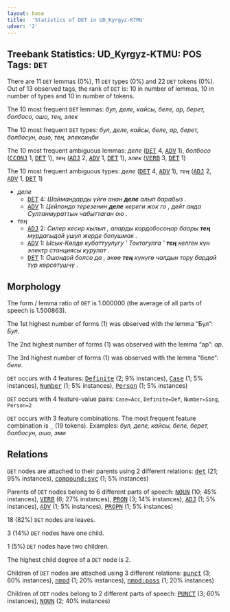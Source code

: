 ```yaml
---
layout: base
title:  'Statistics of DET in UD_Kyrgyz-KTMU'
udver: '2'
---
```


## Treebank Statistics: UD_Kyrgyz-KTMU: POS Tags: `DET`

There are 11 `DET` lemmas (0%), 11 `DET` types (0%) and 22 `DET` tokens (0%).
Out of 13 observed tags, the rank of `DET` is: 10 in number of lemmas, 10 in number of types and 10 in number of tokens.

The 10 most frequent `DET` lemmas: <em>бул, деле, кайсы, беле, ар, берет, болбосо, ошо, тең, элек</em>

The 10 most frequent `DET` types:  <em>бул, деле, кайсы, беле, ар, берет, болбосун, ошо, тең, элексиңби</em>

The 10 most frequent ambiguous lemmas: <em>деле</em> (<tt><a href="ky_ktmu-pos-DET.html">DET</a></tt> 4, <tt><a href="ky_ktmu-pos-ADV.html">ADV</a></tt> 1), <em>болбосо</em> (<tt><a href="ky_ktmu-pos-CCONJ.html">CCONJ</a></tt> 1, <tt><a href="ky_ktmu-pos-DET.html">DET</a></tt> 1), <em>тең</em> (<tt><a href="ky_ktmu-pos-ADJ.html">ADJ</a></tt> 2, <tt><a href="ky_ktmu-pos-ADV.html">ADV</a></tt> 1, <tt><a href="ky_ktmu-pos-DET.html">DET</a></tt> 1), <em>элек</em> (<tt><a href="ky_ktmu-pos-VERB.html">VERB</a></tt> 3, <tt><a href="ky_ktmu-pos-DET.html">DET</a></tt> 1)

The 10 most frequent ambiguous types:  <em>деле</em> (<tt><a href="ky_ktmu-pos-DET.html">DET</a></tt> 4, <tt><a href="ky_ktmu-pos-ADV.html">ADV</a></tt> 1), <em>тең</em> (<tt><a href="ky_ktmu-pos-ADJ.html">ADJ</a></tt> 2, <tt><a href="ky_ktmu-pos-ADV.html">ADV</a></tt> 1, <tt><a href="ky_ktmu-pos-DET.html">DET</a></tt> 1)


* <em>деле</em>
  * <tt><a href="ky_ktmu-pos-DET.html">DET</a></tt> 4: <em>Шаймандарды үйгө анан <b>деле</b> алып барабыз .</em>
  * <tt><a href="ky_ktmu-pos-ADV.html">ADV</a></tt> 1: <em>Цейлондо терезенин <b>деле</b> кереги жок го , дейт анда Султанмураттын чабыттаган ою .</em>
* <em>тең</em>
  * <tt><a href="ky_ktmu-pos-ADJ.html">ADJ</a></tt> 2: <em>Силер кесир кылып , аларды кордобосоңор баары <b>тең</b> мурдагыдай ушул жерде болушмак .</em>
  * <tt><a href="ky_ktmu-pos-ADV.html">ADV</a></tt> 1: <em>Ысык-Көлдө кубаттуулугу ' Токтогулга ' <b>тең</b> келген күн электр станциясы курулат .</em>
  * <tt><a href="ky_ktmu-pos-DET.html">DET</a></tt> 1: <em>Ошондой болсо да , экөө <b>тең</b> күнүгө чалдын тору бардай түр көрсөтүшчү .</em>

## Morphology

The form / lemma ratio of `DET` is 1.000000 (the average of all parts of speech is 1.500863).

The 1st highest number of forms (1) was observed with the lemma “Бул”: <em>Бул</em>.

The 2nd highest number of forms (1) was observed with the lemma “ар”: <em>ар</em>.

The 3rd highest number of forms (1) was observed with the lemma “беле”: <em>беле</em>.

`DET` occurs with 4 features: <tt><a href="ky_ktmu-feat-Definite.html">Definite</a></tt> (2; 9% instances), <tt><a href="ky_ktmu-feat-Case.html">Case</a></tt> (1; 5% instances), <tt><a href="ky_ktmu-feat-Number.html">Number</a></tt> (1; 5% instances), <tt><a href="ky_ktmu-feat-Person.html">Person</a></tt> (1; 5% instances)

`DET` occurs with 4 feature-value pairs: `Case=Acc`, `Definite=Def`, `Number=Sing`, `Person=2`

`DET` occurs with 3 feature combinations.
The most frequent feature combination is `_` (19 tokens).
Examples: <em>бул, деле, кайсы, беле, берет, болбосун, ошо, эми</em>


## Relations

`DET` nodes are attached to their parents using 2 different relations: <tt><a href="ky_ktmu-dep-det.html">det</a></tt> (21; 95% instances), <tt><a href="ky_ktmu-dep-compound-svc.html">compound:svc</a></tt> (1; 5% instances)

Parents of `DET` nodes belong to 6 different parts of speech: <tt><a href="ky_ktmu-pos-NOUN.html">NOUN</a></tt> (10; 45% instances), <tt><a href="ky_ktmu-pos-VERB.html">VERB</a></tt> (6; 27% instances), <tt><a href="ky_ktmu-pos-PRON.html">PRON</a></tt> (3; 14% instances), <tt><a href="ky_ktmu-pos-ADJ.html">ADJ</a></tt> (1; 5% instances), <tt><a href="ky_ktmu-pos-ADV.html">ADV</a></tt> (1; 5% instances), <tt><a href="ky_ktmu-pos-PROPN.html">PROPN</a></tt> (1; 5% instances)

18 (82%) `DET` nodes are leaves.

3 (14%) `DET` nodes have one child.

1 (5%) `DET` nodes have two children.

The highest child degree of a `DET` node is 2.

Children of `DET` nodes are attached using 3 different relations: <tt><a href="ky_ktmu-dep-punct.html">punct</a></tt> (3; 60% instances), <tt><a href="ky_ktmu-dep-nmod.html">nmod</a></tt> (1; 20% instances), <tt><a href="ky_ktmu-dep-nmod-poss.html">nmod:poss</a></tt> (1; 20% instances)

Children of `DET` nodes belong to 2 different parts of speech: <tt><a href="ky_ktmu-pos-PUNCT.html">PUNCT</a></tt> (3; 60% instances), <tt><a href="ky_ktmu-pos-NOUN.html">NOUN</a></tt> (2; 40% instances)

